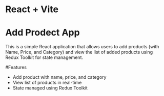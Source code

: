 # React + Vite
# Add Prodect App

This is a simple React application that allows users to add products (with Name, Price, and Category) and view the list of added products using Redux Toolkit for state management.

#Features
- Add product with name, price, and category
- View list of products in real-time
- State managed using Redux Toolkit

